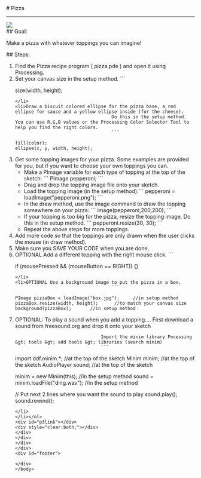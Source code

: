 <body>
<div id="wrap">
<div id="main">
<div id="recipeLeftColumn">
# Pizza

<hr/>
<img src="images/pizza.jpeg"/>
<div id="recipeGoal">
## Goal:


Make a pizza with whatever toppings you can imagine! 

</div>
</div>
<div id="recipeRightColumn">
<div id="recipeSteps">
## Steps:

<ol id="stepList">
<li>Find the Pizza recipe program ( pizza.pde ) and open it using Processing.
                                </li>
<li>Set your canvas size in the setup method.
                                    ```

size(width, height);

```
</li>
<li>Draw a biscuit colored ellipse for the pizza base, a red ellipse for sauce and a yellow ellipse inside (for the cheese).
                                    Do this in the setup method. You can use R,G,B values or the Processing Color Selector Tool to help you find the right colors.
                                    ```

fill(color);
ellipse(x, y, width, height);

```
</li>
<li>Get some topping images for your pizza. Some examples are provided for you, but if you want to choose your own toppings you can.
                                


<ul>
<li>Make a PImage variable for each type of topping at the top of the sketch:
```
PImage pepperoni;
```</li>
<li>Drag and drop the topping image file onto your sketch.</li>
<li>Load the topping image (in the setup method):```
pepperoni = loadImage("pepperoni.png");
```</li>
<li>In the draw method, use the image command to draw the topping somewhere on your pizza:
                                            ```
image(pepperoni,200,200);
```</li>
<li>If your topping is too big for the pizza, resize the topping image. Do this in the setup method.
                                    ```
pepperoni.resize(30, 30);
```
</li>
<li>Repeat the above steps for more toppings.</li>
</ul>
<li>Add more code so that the toppings are only drawn when the user clicks the mouse (in draw method).</li>
<li>Make sure you SAVE YOUR CODE when you are done. 
                                </li>
<li>OPTIONAL Add a different topping with the right mouse click.
                                    ```

if (mousePressed &amp;&amp; (mouseButton == RIGHT)) {}

```
</li>
<li>OPTIONAL Use a background image to put the pizza in a box.
                                    ```

PImage pizzaBox = loadImage("box.jpg");     //in setup method
pizzaBox.resize(width, height);      //to match your canvas size
background(pizzaBox);       //in setup method

```
</li>
<li>OPTIONAL: To play a sound when you add a topping....
                                    First download a sound from freesound.org and drop it onto your sketch

                                    Import the minim library Pocessing &gt; tools &gt; add tools &gt; libraries (search minim)
                                    ```

import ddf.minim.*;     //at the top of the sketch
Minim minim;     //at the top of the sketch
AudioPlayer sound;    //at the top of the sketch

minim = new Minim(this);      //in the setup method
sound = minim.loadFile("ding.wav");      //in the setup method

// Put next 2 lines where you want the sound to play
sound.play();
sound.rewind();

```
</li>
</li></ol>
<div id="p3link"></div>
<div style="clear:both;"></div>
</div>
</div>
</div>
</div>
<div id="footer">

</div>
</body>